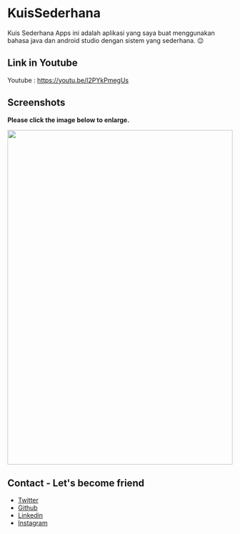 # KuisSederhana
Kuis Sederhana Apps ini adalah aplikasi yang saya buat menggunakan bahasa java dan android studio dengan sistem yang sederhana. 😉

## Link in Youtube

Youtube : https://youtu.be/I2PYkPmegUs

## Screenshots

**Please click the image below to enlarge.**

<img src="https://github.com/kangadit/KuisSederhana/blob/master/Screenshots/20200514_091515.jpg" height="750" width="100%" hspace="0">


## Contact - Let's become friend
- [Twitter](https://twitter.com/kngadt)
- [Github](https://github.com/kangadit)
- [Linkedin](https://www.linkedin.com/in/tri-aditya-n-728a0019a)
- [Instagram](https://www.instagram.com/kangadit._) 

